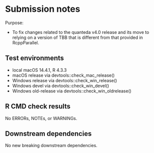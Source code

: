 # Submission notes

Purpose:

* To fix changes related to the quanteda v4.0 release and its move to relying on a version of TBB that is different from that provided in RcppParallel.

## Test environments

* local macOS 14.4.1, R 4.3.3
* macOS release via devtools::check_mac_release()
* Windows release via devtools::check_win_release()
* Windows devel via devtools::check_win_devel()
* Windows old-release via devtools::check_win_oldrelease()

## R CMD check results

No ERRORs, NOTEs, or WARNINGs.

## Downstream dependencies

No new breaking downstream dependencies.
